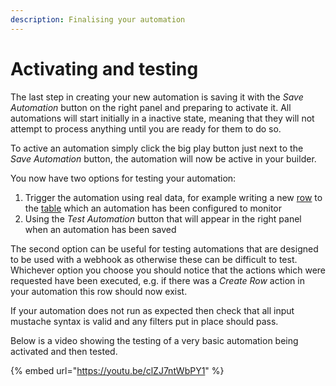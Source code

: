 ```yaml
---
description: Finalising your automation
---
```


# Activating and testing

The last step in creating your new automation is saving it with the _Save Automation_ button on the right panel and preparing to activate it. All automations will start initially in a inactive state, meaning that they will not attempt to process anything until you are ready for them to do so.

To active an automation simply click the big play button just next to the _Save Automation_ button, the automation will now be active in your builder.

You now have two options for testing your automation:

1. Trigger the automation using real data, for example writing a new [row](broken-reference) to the [table](../data/tables/) which an automation has been configured to monitor
2. Using the _Test Automation_ button that will appear in the right panel when an automation has been saved

The second option can be useful for testing automations that are designed to be used with a webhook as otherwise these can be difficult to test. Whichever option you choose you should notice that the actions which were requested have been executed, e.g. if there was a _Create Row_ action in your automation this row should now exist.

If your automation does not run as expected then check that all input mustache syntax is valid and any filters put in place should pass.

Below is a video showing the testing of a very basic automation being activated and then tested.

{% embed url="https://youtu.be/clZJ7ntWbPY1" %}
